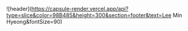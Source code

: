 ![header](https://capsule-render.vercel.app/api?type=slice&color=98B485&height=300&section=footer&text=Lee Min Hyeong&fontSize=90)

